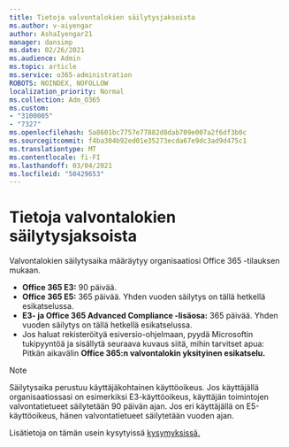 ```yaml
---
title: Tietoja valvontalokien säilytysjaksoista
ms.author: v-aiyengar
author: AshaIyengar21
manager: dansimp
ms.date: 02/26/2021
ms.audience: Admin
ms.topic: article
ms.service: o365-administration
ROBOTS: NOINDEX, NOFOLLOW
localization_priority: Normal
ms.collection: Adm_O365
ms.custom:
- "3100005"
- "7327"
ms.openlocfilehash: 5a8601bc7757e77882d8dab709e007a2f6df3b0c
ms.sourcegitcommit: f4ba304b92ed01e35273ecda67e9dc3ad9d475c1
ms.translationtype: MT
ms.contentlocale: fi-FI
ms.lasthandoff: 03/04/2021
ms.locfileid: "50429653"
---
```

# <a name="about-audit-logs-retention-periods"></a>Tietoja valvontalokien säilytysjaksoista

Valvontalokien säilytysaika määräytyy organisaatiosi Office 365 -tilauksen mukaan.

- **Office 365 E3:** 90 päivää.
- **Office 365 E5:** 365 päivää. Yhden vuoden säilytys on tällä hetkellä esikatselussa.
- **E3- ja Office 365 Advanced Compliance -lisäosa:** 365 päivää. Yhden vuoden säilytys on tällä hetkellä esikatselussa.
- Jos haluat rekisteröityä esiversio-ohjelmaan, pyydä Microsoftin tukipyyntöä ja sisällytä seuraava kuvaus siitä, mihin tarvitset apua: Pitkän aikavälin **Office 365:n valvontalokin yksityinen esikatselu.**
> [!NOTE]
> Säilytysaika perustuu käyttäjäkohtainen käyttöoikeus. Jos käyttäjällä organisaatiossasi on esimerkiksi E3-käyttöoikeus, käyttäjän toimintojen valvontatietueet säilytetään 90 päivän ajan. Jos eri käyttäjällä on E5-käyttöoikeus, hänen valvontatietueet säilytetään vuoden ajan.

Lisätietoja on tämän usein kysytyissä [kysymyksissä.](https://go.microsoft.com/fwlink/?linkid=2115336)
